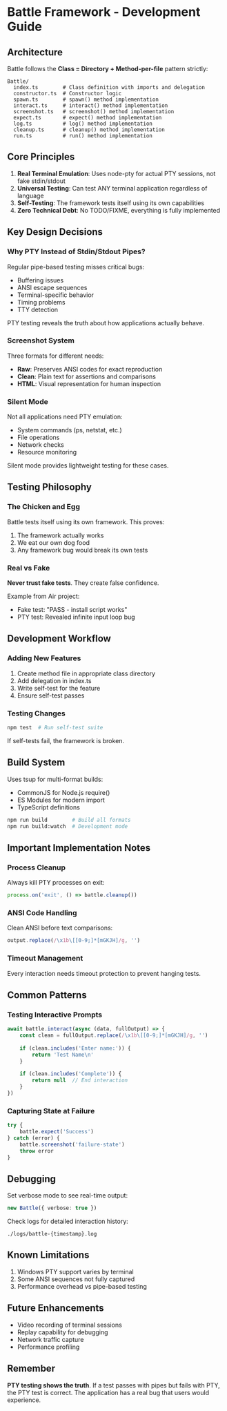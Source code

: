# Battle Framework - Development Guide

## Architecture

Battle follows the **Class = Directory + Method-per-file** pattern strictly:

```
Battle/
  index.ts        # Class definition with imports and delegation
  constructor.ts  # Constructor logic
  spawn.ts        # spawn() method implementation
  interact.ts     # interact() method implementation
  screenshot.ts   # screenshot() method implementation
  expect.ts       # expect() method implementation
  log.ts          # log() method implementation
  cleanup.ts      # cleanup() method implementation
  run.ts          # run() method implementation
```

## Core Principles

1. **Real Terminal Emulation**: Uses node-pty for actual PTY sessions, not fake stdin/stdout
2. **Universal Testing**: Can test ANY terminal application regardless of language
3. **Self-Testing**: The framework tests itself using its own capabilities
4. **Zero Technical Debt**: No TODO/FIXME, everything is fully implemented

## Key Design Decisions

### Why PTY Instead of Stdin/Stdout Pipes?

Regular pipe-based testing misses critical bugs:
- Buffering issues
- ANSI escape sequences
- Terminal-specific behavior
- Timing problems
- TTY detection

PTY testing reveals the truth about how applications actually behave.

### Screenshot System

Three formats for different needs:
- **Raw**: Preserves ANSI codes for exact reproduction
- **Clean**: Plain text for assertions and comparisons
- **HTML**: Visual representation for human inspection

### Silent Mode

Not all applications need PTY emulation:
- System commands (ps, netstat, etc.)
- File operations
- Network checks
- Resource monitoring

Silent mode provides lightweight testing for these cases.

## Testing Philosophy

### The Chicken and Egg

Battle tests itself using its own framework. This proves:
1. The framework actually works
2. We eat our own dog food
3. Any framework bug would break its own tests

### Real vs Fake

**Never trust fake tests**. They create false confidence.

Example from Air project:
- Fake test: "PASS - install script works"
- PTY test: Revealed infinite input loop bug

## Development Workflow

### Adding New Features

1. Create method file in appropriate class directory
2. Add delegation in index.ts
3. Write self-test for the feature
4. Ensure self-test passes

### Testing Changes

```bash
npm test  # Run self-test suite
```

If self-tests fail, the framework is broken.

## Build System

Uses tsup for multi-format builds:
- CommonJS for Node.js require()
- ES Modules for modern import
- TypeScript definitions

```bash
npm run build        # Build all formats
npm run build:watch  # Development mode
```

## Important Implementation Notes

### Process Cleanup

Always kill PTY processes on exit:
```typescript
process.on('exit', () => battle.cleanup())
```

### ANSI Code Handling

Clean ANSI before text comparisons:
```typescript
output.replace(/\x1b\[[0-9;]*[mGKJH]/g, '')
```

### Timeout Management

Every interaction needs timeout protection to prevent hanging tests.

## Common Patterns

### Testing Interactive Prompts

```typescript
await battle.interact(async (data, fullOutput) => {
    const clean = fullOutput.replace(/\x1b\[[0-9;]*[mGKJH]/g, '')
    
    if (clean.includes('Enter name:')) {
        return 'Test Name\n'
    }
    
    if (clean.includes('Complete')) {
        return null  // End interaction
    }
})
```

### Capturing State at Failure

```typescript
try {
    battle.expect('Success')
} catch (error) {
    battle.screenshot('failure-state')
    throw error
}
```

## Debugging

Set verbose mode to see real-time output:
```typescript
new Battle({ verbose: true })
```

Check logs for detailed interaction history:
```
./logs/battle-{timestamp}.log
```

## Known Limitations

1. Windows PTY support varies by terminal
2. Some ANSI sequences not fully captured
3. Performance overhead vs pipe-based testing

## Future Enhancements

- Video recording of terminal sessions
- Replay capability for debugging
- Network traffic capture
- Performance profiling

## Remember

**PTY testing shows the truth**. If a test passes with pipes but fails with PTY, the PTY test is correct. The application has a real bug that users would experience.
